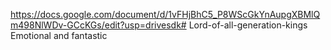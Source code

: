 https://docs.google.com/document/d/1vFHjBhC5_P8WScGkYnAupgXBMlQm498NlWDv-GCcKGs/edit?usp=drivesdk# Lord-of-all-generation-kings
Emotional and fantastic
